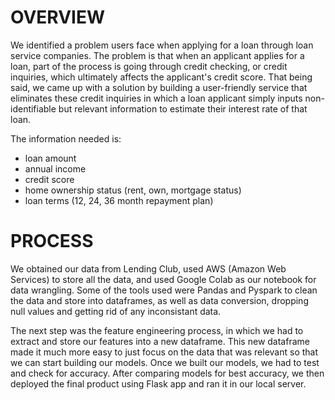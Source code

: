 # OVERVIEW
We identified a problem users face when applying for a loan through loan service companies. 
The problem is that when an applicant applies for a loan, part of the process is going through credit checking, or credit inquiries,
which ultimately affects the applicant's credit score. That being said, we came up with a solution by building a user-friendly service
that eliminates these credit inquiries in which a loan applicant simply inputs non-identifiable but relevant information to estimate 
their interest rate of that loan.

The information needed is:
- loan amount
- annual income
- credit score
- home ownership status (rent, own, mortgage status)
- loan terms (12, 24, 36 month repayment plan)


# PROCESS
We obtained our data from Lending Club, used AWS (Amazon Web Services) to store all the data, and used Google Colab as our notebook for data wrangling. Some of the tools used were Pandas and Pyspark to clean the data and store into dataframes, as well as data conversion, dropping null values and getting rid of any inconsistant data.

The next step was the feature engineering process, in which we had to extract and store our features into a new dataframe. This new dataframe made it much more easy to just focus on the data that was relevant so that we can start building our models. Once we built our models, we had to test and check for accuracy. After comparing models for best accuracy, we then deployed the final product using Flask app and ran it in our local server.


